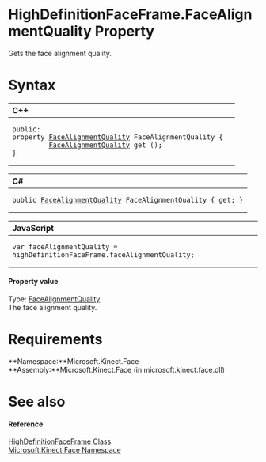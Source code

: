 HighDefinitionFaceFrame.FaceAlignmentQuality Property  
=====================================================  

Gets the face alignment quality. <span id="syntaxSection"></span>

Syntax  
======  

<table>
<colgroup>
<col width="100%" />
</colgroup>
<thead>
<tr class="header">
<th align="left">C++</th>
</tr>
</thead>
<tbody>
<tr class="odd">
<td align="left"><pre><code>public:  
property <a href="../../FaceAlignmentQuality.md">FaceAlignmentQuality</a> FaceAlignmentQuality {  
         <a href="../../FaceAlignmentQuality.md">FaceAlignmentQuality</a> get ();  
}</code></pre></td>
</tr>
</tbody>
</table>

<table>
<colgroup>
<col width="100%" />
</colgroup>
<thead>
<tr class="header">
<th align="left">C#</th>
</tr>
</thead>
<tbody>
<tr class="odd">
<td align="left"><pre><code>public <a href="../../FaceAlignmentQuality.md">FaceAlignmentQuality</a> FaceAlignmentQuality { get; }</code></pre></td>
</tr>
</tbody>
</table>

<table>
<colgroup>
<col width="100%" />
</colgroup>
<thead>
<tr class="header">
<th align="left">JavaScript</th>
</tr>
</thead>
<tbody>
<tr class="odd">
<td align="left"><pre><code>var faceAlignmentQuality = highDefinitionFaceFrame.faceAlignmentQuality;</code></pre></td>
</tr>
</tbody>
</table>

<span id="ID4ER"></span>
#### Property value  

Type: [FaceAlignmentQuality](../../FaceAlignmentQuality.md)  
The face alignment quality.  

<span id="requirements"></span>

Requirements  
============  

**Namespace:**Microsoft.Kinect.Face  
**Assembly:**Microsoft.Kinect.Face (in microsoft.kinect.face.dll)  

<span id="ID4E3"></span>

See also  
========  

<span id="ID4E5"></span>
#### Reference  

[HighDefinitionFaceFrame Class](../../HighDefinitionFaceFrame.md)  
 [Microsoft.Kinect.Face Namespace](../../../Kinect.Face.md)  



<!--Please do not edit the data in the comment block below.-->
<!--
TOCTitle : FaceAlignmentQuality Property
RLTitle : HighDefinitionFaceFrame.FaceAlignmentQuality Property
KeywordK : FaceAlignmentQuality property
KeywordK : HighDefinitionFaceFrame.FaceAlignmentQuality property
KeywordF : Microsoft.Kinect.Face.HighDefinitionFaceFrame.FaceAlignmentQuality
KeywordF : HighDefinitionFaceFrame.FaceAlignmentQuality
KeywordF : FaceAlignmentQuality
KeywordF : Microsoft.Kinect.Face.HighDefinitionFaceFrame.FaceAlignmentQuality
KeywordA : P:Microsoft.Kinect.Face.HighDefinitionFaceFrame.FaceAlignmentQuality
AssetID : P:Microsoft.Kinect.Face.HighDefinitionFaceFrame.FaceAlignmentQuality
Locale : en-us
CommunityContent : 1
APIType : Managed
APILocation : microsoft.kinect.face.dll
APIName : Microsoft.Kinect.Face.HighDefinitionFaceFrame.FaceAlignmentQuality
TargetOS : Windows
TopicType : kbSyntax
DevLang : VB
DevLang : CSharp
DevLang : JavaScript
DevLang : C++
DocSet : K4Wv2
ProjType : K4Wv2Proj
Technology : Kinect for Windows
Product : Kinect for Windows SDK v2
productversion : 20
-->
